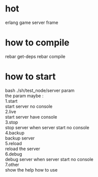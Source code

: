 # hot
erlang game server frame

# how to compile
rebar get-deps
rebar compile

# how to start
bash ./sh/test_node/server param  
the param maybe :  
1.start  
    start server no console  
2.live  
    start server have console  
3.stop  
    stop server when server start no console  
4.backup  
    backup server  
5.reload  
    reload the server  
6.debug  
    debug server when server start no console  
7.other  
    show the help how to use   
